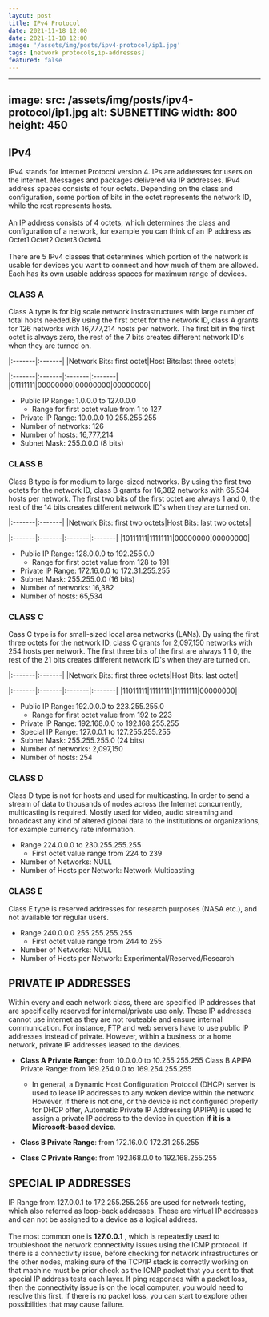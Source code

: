 ```yaml
---
layout: post
title: IPv4 Protocol
date: 2021-11-18 12:00
date: 2021-11-18 12:00
image: '/assets/img/posts/ipv4-protocol/ip1.jpg'
tags: [network protocols,ip-addresses]
featured: false
---
```

---
image:
    src: /assets/img/posts/ipv4-protocol/ip1.jpg
    alt: SUBNETTING
    width: 800
    height: 450
---
## IPv4

IPv4 stands for Internet Protocol version 4. IPs are addresses for users on the internet. Messages and packages delivered via
IP addresses. IPv4 address spaces consists of four octets. Depending on the class and configuration, some portion of bits in the
octet represents the network ID, while the rest represents hosts.
<br><br>
An IP address consists of 4 octets, which
determines the class and configuration of a network, for example you can think of an IP address as Octet1.Octet2.Octet3.Octet4
<br><br>
There are 5 IPv4 classes that determines which portion of the network is usable for devices you want to connect and how much of
them are allowed. Each has its own usable address spaces for maximum range of devices.
### CLASS A

Class A type is for big scale network insfrastructures with large number of total hosts needed.By using the first octet for the
network ID, class A grants for 126 networks with 16,777,214 hosts per network. The first bit in the first octet is always zero, the rest of the
7 bits creates different network ID's when they are turned on.

|:-------|:-------|
|Network Bits: first octet|Host Bits:last three octets|

|:-------|:-------|:-------|:-------|
|01111111|00000000|00000000|00000000|

* Public IP Range: 1.0.0.0 to 127.0.0.0
    * Range for first octet value from 1 to 127
* Private IP Range: 10.0.0.0 10.255.255.255
* Number of networks: 126
* Number of hosts: 16,777,214
* Subnet Mask: 255.0.0.0 (8 bits) 

### CLASS B 
Class B type is for medium to large-sized networks. By using the first two octets for the network ID, class B grants for
16,382 networks with 65,534 hosts per network. The first two bits of the first octet are always 1 and 0, the rest of the 14 bits 
creates different network ID's when they are turned on.

|:-------|:-------|
|Network Bits: first two octets|Host Bits: last two octets|

|:-------|:-------|:-------|:-------|
|10111111|11111111|00000000|00000000|

* Public IP Range: 128.0.0.0 to 192.255.0.0
    * Range for first octet value from 128 to 191 
* Private IP Range: 172.16.0.0 to 172.31.255.255
* Subnet Mask: 255.255.0.0 (16 bits)
* Number of networks: 16,382
* Number of hosts: 65,534

### CLASS C
Cass C type is for small-sized local area networks (LANs). By using the first three octets for the network ID, class C grants for
2,097,150 networks with 254 hosts per network. The first three bits of the first are always 1 1 0, the rest of the 21 bits creates
different network ID's when they are turned on.


|:-------|:-------|
|Network Bits: first three octets|Host Bits: last octet|

|:-------|:-------|:-------|:-------|
|11011111|11111111|11111111|00000000|

* Public IP Range: 192.0.0.0 to 223.255.255.0
    * Range for first octet value from 192 to 223 
* Private IP Range: 192.168.0.0 to 192.168.255.255
* Special IP Range: 127.0.0.1 to 127.255.255.255
* Subnet Mask: 255.255.255.0 (24 bits)
* Number of networks: 2,097,150
* Number of hosts: 254

### CLASS D
Class D type is not for hosts and used for multicasting. In order to send a stream of data  to thousands of nodes across the 
Internet concurrently, multicasting is required. Mostly used for video, audio streaming and broadcast any kind of altered global
data to the institutions or organizations, for example currency rate information.

* Range 224.0.0.0 to 230.255.255.255
    * First octet value range from 224 to 239
* Number of Networks: NULL
* Number of Hosts per Network: Network Multicasting

### CLASS E

Class E type is reserved addresses for research purposes (NASA etc.), and not available for regular users.

* Range 240.0.0.0 255.255.255.255
    * First octet value range from 244 to 255
* Number of Networks: NULL
* Number of Hosts per Network: Experimental/Reserved/Research

## PRIVATE IP ADDRESSES

Within every and each network class, there are specified IP addresses that are specifically reserved for internal/private use 
only. These IP addresses cannot use internet as they are not routeable and ensure internal communication. For instance, 
FTP and web servers have to use public IP addresses instead of private. However, within a business or a home network, 
private IP addresses leased to the devices.  

* **Class A Private Range**: from 10.0.0.0 to 10.255.255.255 
Class B APIPA Private Range: from 169.254.0.0 to 169.254.255.255
    * In general, a Dynamic Host Configuration Protocol (DHCP) server is used to lease IP addresses to any woken device within 
the network. However, if there is not one, or the device is not configured properly for DHCP offer, Automatic Private IP Addressing
(APIPA) is used to assign a private IP address to the device in question **if it is a Microsoft-based device**.

* **Class B Private Range**: from 172.16.0.0 172.31.255.255
* **Class C Private Range**: from 192.168.0.0 to 192.168.255.255

## SPECIAL IP ADDRESSES

IP Range from 127.0.0.1 to 172.255.255.255 are used for network testing, which also referred as loop-back addresses. These are
virtual IP addresses and can not be assigned to a device as a logical address. 
<br><br>
The most common one is **127.0.0.1**
, which is repeatedly used to troubleshoot the network connectivity issues using the ICMP protocol. If
there is a connectivity issue, before checking for network infrastructures or the other nodes, making sure of the TCP/IP stack
is correctly working on that machine must be prior check as the ICMP packet that you sent to that special IP address tests each
layer. If ping responses with a packet loss, then the connectivity issue is on the local computer, you would need to resolve
this first. If there is no packet loss, you can start to explore other possibilities that may cause failure.
